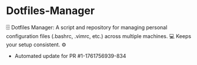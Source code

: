 # Dotfiles-Manager
🗄️ Dotfiles Manager: A script and repository for managing personal configuration files (.bashrc, .vimrc, etc.) across multiple machines. 💻 Keeps your setup consistent. ⚙️


- Automated update for PR #1-1761756939-834